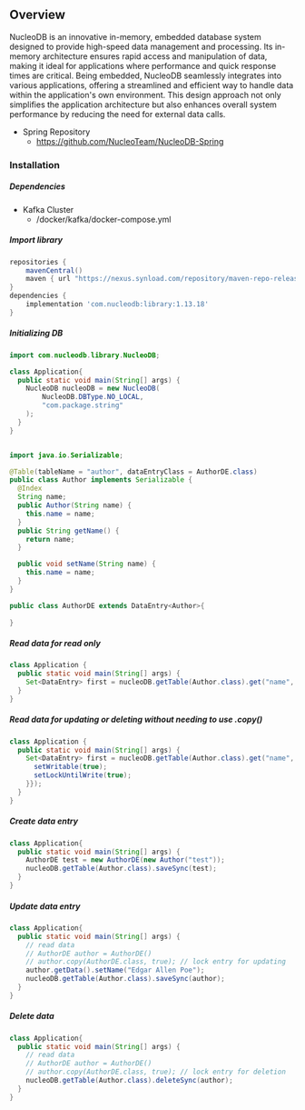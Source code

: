 ## Overview
NucleoDB is an innovative in-memory, embedded database system designed to provide high-speed data management and processing. Its in-memory architecture ensures rapid access and manipulation of data, making it ideal for applications where performance and quick response times are critical. Being embedded, NucleoDB seamlessly integrates into various applications, offering a streamlined and efficient way to handle data within the application's own environment. This design approach not only simplifies the application architecture but also enhances overall system performance by reducing the need for external data calls.

 * Spring Repository
   * https://github.com/NucleoTeam/NucleoDB-Spring

### Installation

##### Dependencies

* Kafka Cluster
  * /docker/kafka/docker-compose.yml

##### Import library
```groovy
repositories {
    mavenCentral()
    maven { url "https://nexus.synload.com/repository/maven-repo-releases/" }
}
dependencies {
    implementation 'com.nucleodb:library:1.13.18'
}
```

##### Initializing DB
```java
import com.nucleodb.library.NucleoDB;

class Application{
  public static void main(String[] args) {
    NucleoDB nucleoDB = new NucleoDB(
        NucleoDB.DBType.NO_LOCAL,
        "com.package.string"
    );
  }
}
```

```java

import java.io.Serializable;

@Table(tableName = "author", dataEntryClass = AuthorDE.class)
public class Author implements Serializable {
  @Index
  String name;
  public Author(String name) {
    this.name = name;
  }
  public String getName() {
    return name;
  }

  public void setName(String name) {
    this.name = name;
  }
}

public class AuthorDE extends DataEntry<Author>{
  
}
```

##### Read data for read only
```java
class Application {
  public static void main(String[] args) {
    Set<DataEntry> first = nucleoDB.getTable(Author.class).get("name", "test");
  }
}
```

##### Read data for updating or deleting without needing to use .copy()
```java
class Application {
  public static void main(String[] args) {
    Set<DataEntry> first = nucleoDB.getTable(Author.class).get("name", "test", new DataEntryProjection(){{
      setWritable(true);
      setLockUntilWrite(true);
    }});
  }
}
```

##### Create data entry

```java
class Application{
  public static void main(String[] args) {
    AuthorDE test = new AuthorDE(new Author("test"));
    nucleoDB.getTable(Author.class).saveSync(test);
  }
}
```

##### Update data entry

```java
class Application{
  public static void main(String[] args) {
    // read data 
    // AuthorDE author = AuthorDE()
    // author.copy(AuthorDE.class, true); // lock entry for updating
    author.getData().setName("Edgar Allen Poe");
    nucleoDB.getTable(Author.class).saveSync(author);
  }
}
```

##### Delete data

```java
class Application{
  public static void main(String[] args) { 
    // read data 
    // AuthorDE author = AuthorDE()
    // author.copy(AuthorDE.class, true); // lock entry for deletion
    nucleoDB.getTable(Author.class).deleteSync(author);
  }
}
```
